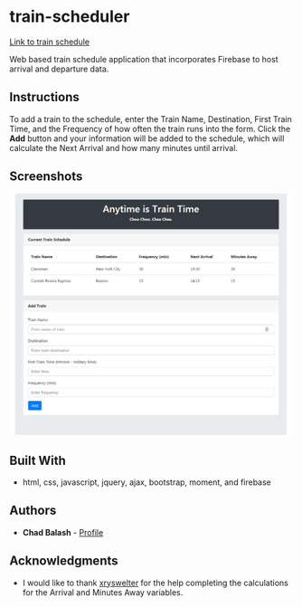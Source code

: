 # train-scheduler

[Link to train schedule](https://chad-balash.github.io/train-scheduler/)

Web based train schedule application that incorporates Firebase to host arrival and departure data. 

## Instructions

To add a train to the schedule, enter the Train Name, Destination, First Train Time, and the Frequency of how often the train runs into the form. Click the **Add** button and your information will be added to the schedule, which will calculate the Next Arrival and how many minutes until arrival.

## Screenshots

![App](assets/images/screenshot-train-scheduler.png)

## Built With

* html, css, javascript, jquery, ajax, bootstrap, moment, and firebase

## Authors

* **Chad Balash** - [Profile](https://github.com/chad-balash)

## Acknowledgments

* I would like to thank [xryswelter](https://github.com/xryswelter) for the help completing the calculations for the Arrival and Minutes Away variables.
